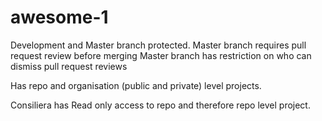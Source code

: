 # awesome-1

Development and Master branch protected.
Master branch requires pull request review before merging
Master branch has restriction on who can dismiss pull request reviews

Has repo and organisation (public and private) level projects.

Consiliera has Read only access to repo and therefore repo level project.
